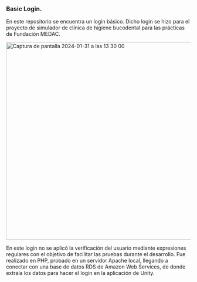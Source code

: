 ### Basic Login.
En este repositorio se encuentra un login básico. 
Dicho login se hizo para el proyecto de simulador de clínica de higiene bucodental para las prácticas de Fundación MEDAC.

<img width="538" alt="Captura de pantalla 2024-01-31 a las 13 30 00" src="https://github.com/Javilone/Basic_Login_Medac/assets/97972589/3720d46a-6db0-4d03-83d7-95cb5d7935b6">

En este login no se aplicó la verificación del usuario mediante expresiones regulares con el objetivo de facilitar las pruebas durante el desarrollo.
Fue realizado en PHP, probado en un servidor Apache local, llegando a conectar con una base de datos RDS de Amazon Web Services, de donde extraía los datos para hacer el login en la aplicación de Unity.
